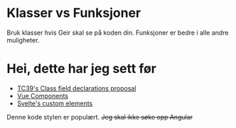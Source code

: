 # Klasser vs Funksjoner

Bruk klasser hvis Geir skal se på koden din.
Funksjoner er bedre i alle andre muligheter.

# Hei, dette har jeg sett før 

- [TC39's Class field declarations proposal](https://github.com/tc39/proposal-class-fields)
- [Vue Components](https://vuejs.org/v2/guide/#Composing-with-Components)
- [Svelte's custom elements](https://svelte.dev/docs#Custom_element_API)

Denne kode stylen er populært.
~~Jeg skal ikke søke opp Angular~~
